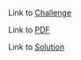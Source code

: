 

Link to [Challenge](https://www.hackerrank.com/challenges/merge-the-tools/problem)

Link to [PDF](./merge-the-tools-English.pdf)

Link to [Solution](./merge.py)
